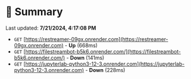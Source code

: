 # 📖 Summary
Last updated: **7/21/2024, 4:17:08 PM**

- `GET` [https://restreamer-09gx.onrender.com](https://restreamer-09gx.onrender.com) - **Up** (668ms)
- `GET` [https://filestreambot-b5k6.onrender.com/](https://filestreambot-b5k6.onrender.com/) - **Down** (141ms)
- `GET` [https://jupyterlab-python3-12-3.onrender.com](https://jupyterlab-python3-12-3.onrender.com) - **Down** (228ms)
